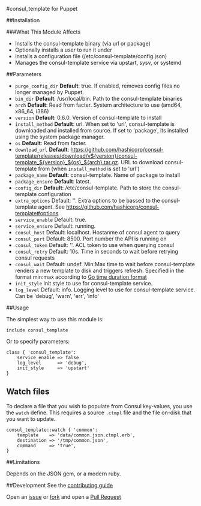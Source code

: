 #consul_template for Puppet

##Installation

###What This Module Affects

* Installs the consul-template binary (via url or package)
* Optionally installs a user to run it under
* Installs a configuration file (/etc/consul-template/config.json)
* Manages the consul-template service via upstart, sysv, or systemd


##Parameters

- `purge_config_dir` **Default**: true. If enabled, removes config files no longer managed by Puppet.
- `bin_dir` **Default**: /usr/local/bin. Path to the consul-template binaries
- `arch` **Default**: Read from facter. System architecture to use (amd64, x86_64, i386)
- `version` **Default**: 0.6.0. Version of consul-template to install
- `install_method` **Default**: url. When set to 'url', consul-template is downloaded and installed from source. If
set to 'package', its installed using the system package manager.
- `os` **Default**: Read from facter.
- `download_url` **Default**: https://github.com/hashicorp/consul-template/releases/download/v${version}/consul-template_${version}_${os}_${arch}.tar.gz. URL to download consul-template from (when `install_method` is set to 'url')
- `package_name` **Default**: consul-template. Name of package to install
- `package_ensure` **Default**: latest.
- `config_dir` **Default**: /etc/consul-template. Path to store the consul-template configuration
- `extra_options` Default: ''. Extra options to be bassed to the consul-template agent. See https://github.com/hashicorp/consul-template#options
- `service_enable` Default: true.
- `service_ensure` Default: running.
- `consul_host` Default: localhost. Hostanme of consul agent to query
- `consul_port` Default: 8500. Port number the API is running on
- `consul_token` Default: ''. ACL token to use when querying consul
- `consul_retry` Default: 10s. Time in seconds to wait before retrying consul requests
- `consul_wait` Default: undef. Min:Max time to wait before consul-template renders a new template to disk and triggers refresh. Specified in the format min:max according to [Go time duration format](http://golang.org/pkg/time/#ParseDuration)
- `init_style` Init style to use for consul-template service.
- `log_level` Default: info. Logging level to use for consul-template service. Can be 'debug', 'warn', 'err', 'info'



##Usage

The simplest way to use this module is:
```puppet
include consul_template
```

Or to specify parameters:
```puppet
class { 'consul_template':
    service_enable => false
    log_level      => 'debug',
    init_style     => 'upstart'
}
```


## Watch files

To declare a file that you wish to populate from Consul key-values, you use the
`watch` define. This requires a source `.ctmpl` file and the file on-disk
that you want to update.

```puppet
consul_template::watch { 'common':
    template    => 'data/common.json.ctmpl.erb',
    destination => '/tmp/common.json',
    command     => 'true',
}
```

##Limitations

Depends on the JSON gem, or a modern ruby.

##Development
See the [contributing guide](CONTRIBUTING.md)

Open an [issue](https://github.com/gdhbashton/puppet-consul_template/issues) or
[fork](https://github.com/gdhbashton/puppet-consul_template/fork) and open a
[Pull Request](https://github.com/gdhbashton/puppet-consul_template/pulls)
